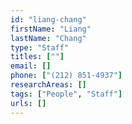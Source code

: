 ```yaml
---
id: "liang-chang"
firstName: "Liang"
lastName: "Chang"
type: "Staff"
titles: [""]
email: []
phone: ["(212) 851-4937"]
researchAreas: []
tags: ["People", "Staff"]
urls: []
---
```

